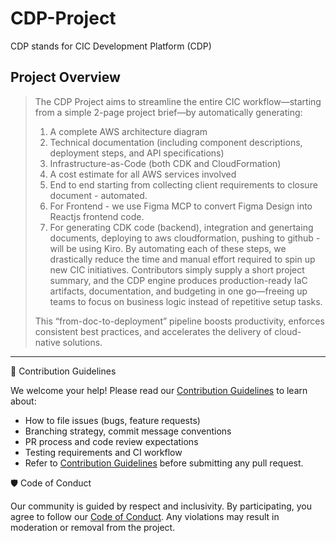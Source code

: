 # CDP-Project

CDP stands for CIC Development Platform (CDP)

## Project Overview

> The CDP Project aims to streamline the entire CIC workflow—starting from a simple 2-page project brief—by automatically generating:
> 1. A complete AWS architecture diagram  
> 2. Technical documentation (including component descriptions, deployment steps, and API specifications)  
> 3. Infrastructure-as-Code (both CDK and CloudFormation)  
> 4. A cost estimate for all AWS services involved  
> 5. End to end starting from collecting client requirements to closure document - automated.
> 6. For Frontend - we use Figma MCP to convert Figma Design into Reactjs frontend code.
> 7. For generating CDK code (backend), integration and genertaing documents, deploying to aws cloudformation, pushing to github - will be using Kiro.
> By automating each of these steps, we drastically reduce the time and manual effort required to spin up new CIC initiatives. Contributors simply supply a short project summary, and the CDP engine produces production-ready IaC artifacts, documentation, and budgeting in one go—freeing up teams to focus on business logic instead of repetitive setup tasks.  
>
> This “from-doc-to-deployment” pipeline boosts productivity, enforces consistent best practices, and accelerates the delivery of cloud-native solutions.

---

🤝 Contribution Guidelines

We welcome your help! Please read our [Contribution Guidelines](./CONTRIBUTING.md) to learn about:

* How to file issues (bugs, feature requests)
* Branching strategy, commit message conventions
* PR process and code review expectations
* Testing requirements and CI workflow
* Refer to [Contribution Guidelines](./CONTRIBUTING.md) before submitting any pull request.

🛡 Code of Conduct

Our community is guided by respect and inclusivity. By participating, you agree to follow our [Code of Conduct](./CODE_OF_CONDUCT.md). Any violations may result in moderation or removal from the project.
